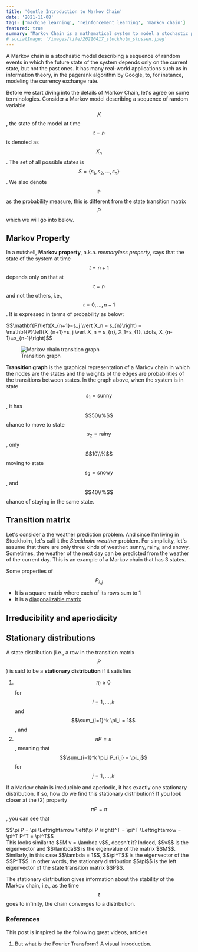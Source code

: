 ```yaml
---
title: 'Gentle Introduction to Markov Chain'
date: '2021-11-08'
tags: ['machine learning', 'reinforcement learning', 'markov chain']
featured: true
summary: "Markov Chain is a mathematical system to model a stochastic process in which the future state of the system depends only on the current state but not the past states."
# socialImage: '/images/life/20210417_stockholm_slussen.jpeg'
---
```

A Markov chain is a stochastic model describing a sequence of random events in which the future state of the system depends only on the current state, but not the past ones. It has many real-world applications such as in information theory, in the pagerank algorithm by Google, to, for instance, modeling the currency exchange rate.

Before we start diving into the details of Markov Chain, let's agree on some terminologies. Consider a Markov model describing a sequence of random variable $$X$$, the state of the model at time $$t = n$$ is denoted as $$X_n$$. The set of all possible states is $$S = \{s_1, s_2, \dots, s_n\}$$. We also denote $$\mathbb{P}$$ as the probability measure, this is different from the state transition matrix $$P$$ which we will go into below.

## Markov Property
In a nutshell, **Markov property**, a.k.a. *memoryless property*, says that the state of the system at time $$t = n+1$$ depends only on that at $$t = n$$ and not the others, i.e., $$t=0,\dots,n-1$$. It is expressed in terms of probability as below:
<div class="block-equation">
  $$\mathbf{P}\left(X_{n+1}=s_j \vert X_n = s_{n}\right) = \mathbf{P}\left(X_{n+1}=s_j \vert X_n = s_{n}, X_1=s_{1}, \dots, X_{n-1}=s_{n-1}\right)$$
</div>

<figure class="figure mx-auto w-full sm:w-1/2 p-2 flex flex-col items-center">
  <img src="/images/machine-learning/20211108-mc-fig1.png" alt="Markov chain transition graph">
  <figcaption class="text-sm font-sans text-gray-600 mt-4">Transition graph</figcaption>
</figure>

**Transition graph** is the graphical representation of a Markov chain in which the nodes are the states and the weights of the edges are probabilities of the transitions between states. In the graph above, when the system is in state $$s_1 = \text{sunny}$$, it has $$50\\%$$ chance to move to state $$s_2 = \text{rainy}$$, only $$10\\%$$ moving to state $$s_3 = \text{snowy}$$, and $$40\\%$$ chance of staying in the same state.
## Transition matrix

Let's consider a the weather prediction problem. And since I'm living in Stockholm, let's call it the *Stockholm weather* problem. For simplicity, let's assume that there are only three kinds of weather: sunny, rainy, and snowy. Sometimes, the weather of the next day can be predicted from the weather of the current day. This is an example of a Markov chain that has 3 states.

Some properties of $$P_{i,j}$$
* It is a square matrix where each of its rows sum to 1
* It is a [diagonalizable matrix](https://en.wikipedia.org/wiki/Diagonalizable_matrix)

## Irreducibility and aperiodicity

## Stationary distributions
A state distribution (i.e., a row in the transition matrix $$P$$) is said to be a **stationary distribution** if it satisfies
1. $$\pi_i \geq 0 $$ for $$i = 1, \dots, k$$ and $$\sum_{i=1}^k \pi_i = 1$$, and
2. $$\pi P = \pi$$, meaning that $$\sum_{i=1}^k \pi_i P_{i,j} = \pi_j$$ for $$j = 1, \dots, k$$

If a Markov chain is irreducible and aperiodic, it has exactly one stationary distribution. If so, how do we find this stationary distribution? If you look closer at the (2) property $$\pi P = \pi$$, you can see that
<div class="block-equation">
  $$\pi P = \pi \Leftrightarrow \left(\pi P \right)^T = \pi^T \Leftrightarrow = \pi^T P^T = \pi^T$$
</div>
This looks similar to $$M v = \lambda v$$, doesn't it? Indeed, $$v$$ is the eigenvector and $$\lambda$$ is the eigenvalue of the matrix $$M$$. Similarly, in this case $$\lambda = 1$$, $$\pi^T$$ is the eigenvector of the $$P^T$$. In other words, the stationary distribution $$\pi$$ is the left eigenvector of the state transition matrix $$P$$.

The stationary distribution gives information about the stability of the Markov chain, i.e., as the time $$t$$ goes to infinity, the chain converges to a distribution.

### References
This post is inspired by the following great videos, articles
1. But what is the Fourier Transform? A visual introduction.
